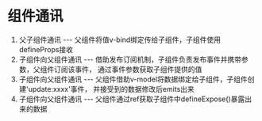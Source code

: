 # 组件通讯
1. 父子组件通讯 --- 父组件将值v-bind绑定传给子组件，子组件使用defineProps接收
2. 子组件向父组件通讯 --- 借助发布订阅机制，子组件负责发布事件并携带参数，父组件订阅该事件，
                        通过事件参数获取子组件提供的值
3. 子组件向父组件通讯  --- 父组件借助v-model将数据绑定给子组件，子组件创建'update:xxxx'事件，
                         并接受到的数据修改后emits出来
4. 子组件向父组件通讯 --- 父组件通过ref获取子组件中defineExpose()暴露出来的数据